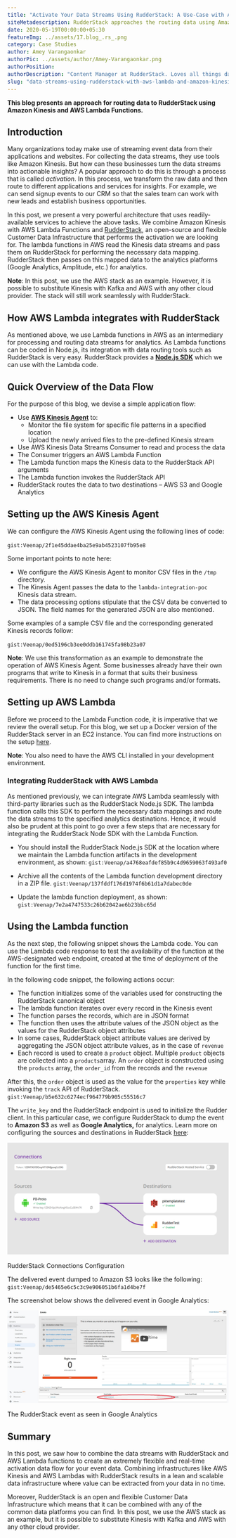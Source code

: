 ```yaml
---
title: "Activate Your Data Streams Using RudderStack: A Use-Case with AWS Lambda and Amazon Kinesis"
siteMetadescription: RudderStack approaches the routing data using Amazon Kinesis and AWS Lambda Functions.So that one can easily activate the Data Streams by using Rudderstack
date: 2020-05-19T00:00:00+05:30
featureImg: ../assets/17.blog_.rs_.png
category: Case Studies
author: Amey Varangaonkar
authorPic: ../assets/author/Amey-Varangaonkar.png
authorPosition: 
authorDescription: "Content Manager at RudderStack. Loves all things data. Manchester United, music, and sci-fi fan, among other things."
slug: "data-streams-using-rudderstack-with-aws-lambda-and-amazon-kinesis"
---
```

**This blog presents an approach for routing data to RudderStack using Amazon Kinesis and AWS Lambda Functions.**

Introduction
------------

Many organizations today make use of streaming event data from their applications and websites. For collecting the data streams, they use tools like Amazon Kinesis. But how can these businesses turn the data streams into actionable insights? A popular approach to do this is through a process that is called _activation_. In this process, we transform the raw data and then route to different applications and services for insights. For example, we can send signup events to our CRM so that the sales team can work with new leads and establish business opportunities.

In this post, we present a very powerful architecture that uses readily-available services to achieve the above tasks. We combine Amazon Kinesis with AWS Lambda Functions and [RudderStack](https://www.rudderstack.com), an open-source and flexible Customer Data Infrastructure that performs the activation we are looking for. The lambda functions in AWS read the Kinesis data streams and pass them on RudderStack for performing the necessary data mapping. RudderStack then passes on this mapped data to the analytics platforms (Google Analytics, Amplitude, etc.) for analytics.

**Note**: In this post, we use the AWS stack as an example. However, it is possible to substitute Kinesis with Kafka and AWS with any other cloud provider. The stack will still work seamlessly with RudderStack.

How AWS Lambda integrates with RudderStack
------------------------------------------

As mentioned above, we use Lambda functions in AWS as an intermediary for processing and routing data streams for analytics. As Lambda functions can be coded in Node.js, its integration with data routing tools such as RudderStack is very easy. RudderStack provides a [**Node.js SDK**](https://github.com/rudderlabs/rudder-sdk-node) which we can use with the Lambda code.

Quick Overview of the Data Flow
-------------------------------

For the purpose of this blog, we devise a simple application flow:

*   Use [**AWS Kinesis Agent**](https://github.com/awslabs/amazon-kinesis-agent) to:
    *   Monitor the file system for specific file patterns in a specified location 
    *   Upload the newly arrived files to the pre-defined Kinesis stream
*   Use AWS Kinesis Data Streams Consumer to read and process the data
*   The Consumer triggers an AWS Lambda Function
*   The Lambda function maps the Kinesis data to the RudderStack API arguments
*   The Lambda function invokes the RudderStack API
*   RudderStack routes the data to two destinations – AWS S3 and Google Analytics

Setting up the AWS Kinesis Agent
--------------------------------

We can configure the AWS Kinesis Agent using the following lines of code:

`gist:Veenap/2f1e45ddae4ba25e9ab4523107fb95e8`

Some important points to note here:

*   We configure the AWS Kinesis Agent to monitor CSV files in the `/tmp` directory.
*   The Kinesis Agent passes the data to the `lambda-integration-poc` Kinesis data stream. 
*   The data processing options stipulate that the CSV data be converted to JSON. The field names for the generated JSON are also mentioned. 

Some examples of a sample CSV file and the corresponding generated Kinesis records follow:

`gist:Veenap/0ed5196cb3ee0ddb161745fa98b23a07`

**Note**: We use this transformation as an example to demonstrate the operation of AWS Kinesis Agent. Some businesses already have their own programs that write to Kinesis in a format that suits their business requirements. There is no need to change such programs and/or formats.

Setting up AWS Lambda
---------------------

Before we proceed to the Lambda Function code, it is imperative that we review the overall setup. For this blog, we set up a Docker version of the RudderStack server in an EC2 instance. You can find more instructions on the setup [here](https://github.com/rudderlabs/rudder-server#setup-instructions-docker).

**Note**: You also need to have the AWS CLI installed in your development environment.

### Integrating RudderStack with AWS Lambda

As mentioned previously, we can integrate AWS Lambda seamlessly with third-party libraries such as the RudderStack Node.js SDK. The lambda function calls this SDK to perform the necessary data mappings and route the data streams to the specified analytics destinations. Hence, it would also be prudent at this point to go over a few steps that are necessary for integrating the RudderStack Node SDK with the Lambda Function.

*   You should install the RudderStack Node.js SDK at the location where we maintain the Lambda function artifacts in the development environment, as shown:
`gist:Veenap/a4768eafdef85b9c4d9659063f493af0`

*   Archive all the contents of the Lambda function development directory in a ZIP file.
`gist:Veenap/137fddf176d1974f6b61d1a7dabec0de`

*   Update the lambda function deployment, as shown:
`gist:Veenap/7e2a4747533c26b62042ae6b23bbc65d`

Using the Lambda function
-------------------------

As the next step, the following snippet shows the Lambda code. You can use the Lambda code response to test the availability of the function at the AWS-designated web endpoint, created at the time of deployment of the function for the first time.

In the following code snippet, the following actions occur:

*   The function initializes some of the variables used for constructing the RudderStack canonical object
*   The lambda function iterates over every record in the Kinesis event
*   The function parses the records, which are in JSON format
*   The function then uses the attribute values of the JSON object as the values for the RudderStack object attributes
*   In some cases, RudderStack object attribute values are derived by aggregating the JSON object attribute values, as in the case of `revenue`
*   Each record is used to create a `product` object. Multiple `product` objects are collected into a `products`array. An `order` object is constructed using the `products` array, the `order_id` from the records and the `revenue`

After this, the `order` object is used as the value for the `properties` key while invoking the `track` API of RudderStack. 
`gist:Veenap/b5e632c6274ecf964779b905c55516c7`

The `write_key` and the RudderStack endpoint is used to initialize the Rudder client. In this particular case, we configure RudderStack to dump the event to **Amazon S3** as well as **Google Analytics,** for analytics. Learn more on configuring the sources and destinations in RudderStack [here](https://docs.rudderstack.com/getting-started/adding-source-and-destination-rudderstack):

![RudderStack Connections Configuration](../assets/markdown/HETeuJHkcUrh4Zy9.png)

RudderStack Connections Configuration

The delivered event dumped to Amazon S3 looks like the following:
`gist:Veenap/de5465e6c5c3c9e906051b6fa1d4be7f`

The screenshot below shows the delivered event in Google Analytics:

![The RudderStack event as seen in Google Analytics](../assets/markdown/rSW10uyPDJfwGQB9.png)

The RudderStack event as seen in Google Analytics

Summary
-------

In this post, we saw how to combine the data streams with RudderStack and AWS Lambda functions to create an extremely flexible and real-time activation data flow for your event data. Combining infrastructures like AWS Kinesis and AWS Lambdas with RudderStack results in a lean and scalable data infrastructure where value can be extracted from your data in no time.

Moreover, RudderStack is an open and flexible Customer Data Infrastructure which means that it can be combined with any of the common data platforms you can find. In this post, we use the AWS stack as an example, but it is possible to substitute Kinesis with Kafka and AWS with any other cloud provider.